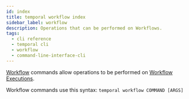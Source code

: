 ```yaml
---
id: index
title: temporal workflow index
sidebar_label: workflow
description: Operations that can be performed on Workflows.
tags:
  - cli reference
  - temporal cli
  - workflow
  - command-line-interface-cli
---
```


[Workflow](/concepts/what-is-a-workflow) commands allow operations to be performed on [Workflow Executions](/concepts/what-is-a-workflow-execution).

Workflow commands use this syntax:
`temporal workflow COMMAND [ARGS]`
